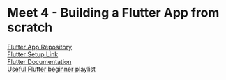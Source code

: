 # Meet 4 - Building a Flutter App from scratch

<!-- [Link to recording]() -->
[Flutter App Repository](https://github.com/ssncodingclub/BMI_Calculator)<br />
  [Flutter Setup Link]( https://docs.flutter.dev/get-started/install)<br />
  [Flutter Documentation](https://docs.flutter.dev/)<br />
  [Useful Flutter beginner playlist](https://youtube.com/playlist?list=PL4cUxeGkcC9jLYyp2Aoh6hcWuxFDX6PBJ)<br />
